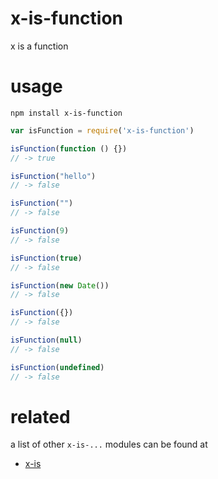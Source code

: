 # x-is-function
x is a function

# usage
`npm install x-is-function`

```js
var isFunction = require('x-is-function')

isFunction(function () {})
// -> true

isFunction("hello")
// -> false

isFunction("")
// -> false

isFunction(9)
// -> false

isFunction(true)
// -> false

isFunction(new Date())
// -> false

isFunction({})
// -> false

isFunction(null)
// -> false

isFunction(undefined)
// -> false
```


# related
a list of other `x-is-...` modules can be found at
* [x-is](https://www.npmjs.com/package/x-is)
